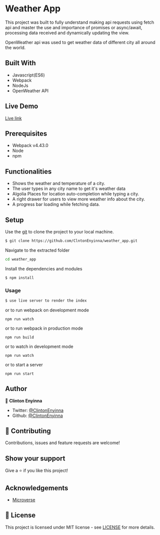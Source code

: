 # Weather App

This project was built to fully understand making api requests using fetch api and master the use and importance of promises or async/await, processing data received and dynamically updating the view.

OpenWeather api was used to get weather data of different city all around the world.

## Built With

- Javascript(ES6)
- Webpack
- NodeJs
- OpenWeather API

## Live Demo

[Live link](https://raw.githack.com/ClintonEnyinna/weather_app/weather_app/dist/index.html)

## Prerequisites

- Webpack v4.43.0
- Node
- npm


## Functionalities

- Shows the weather and temperature of a city.
- The user types in any city name to get it's weather data
- Algolia Places for location auto-completion while typing a city.
- A right drawer for users to view more weather info about the city.
- A progress bar loading while fetching data.

## Setup

Use the [git](https://git-scm.com/downloads) to clone the project to your local machine.

```sh
$ git clone https://github.com/ClntonEnyinna/weather_app.git
```

Navigate to the extracted folder

```sh
cd weather_app
```

Install the dependencies and modules

```sh
$ npm install
```

### Usage

```sh
$ use live server to render the index
```

or to run webpack on development mode

```
npm run watch
```

or to run webpack in production mode

```
npm run build
```

or to watch in development mode

```
npm run watch
```

or to start a server

```
npm run start
```

## Author

👤 **Clinton Enyinna**

- Twitter: [@ClintonEnyinna](https://twitter.com/ClintonEnyinna)
- Github: [@ClintonEnyinna](https://github.com/ClintonEnyinna)

## 🤝 Contributing

Contributions, issues and feature requests are welcome!

## Show your support

Give a ⭐️ if you like this project!

## Acknowledgements

- [Microverse](https://www.microverse.org/)

## 📝 License

This project is licensed under MIT license - see [LICENSE](/LICENSE) for more details.
